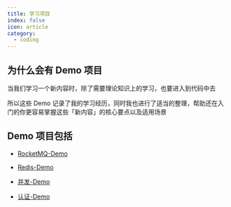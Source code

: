 ```yaml
---
title: 学习项目
index: false
icon: article
category:
  - coding
---
```


## 为什么会有 Demo 项目

当我们学习一个新内容时，除了需要理论知识上的学习，也要进入到代码中去

所以这些 Demo 记录了我的学习经历，同时我也进行了适当的整理，帮助还在入门的你更容易掌握这些「新内容」的核心要点以及适用场景

## Demo 项目包括

- [RocketMQ-Demo](RocketMQ-Demo.md)

- [Redis-Demo](Redis-Demo.md)

- [并发-Demo](并发-Demo.md)

- [认证-Demo](认证-Demo.md)
